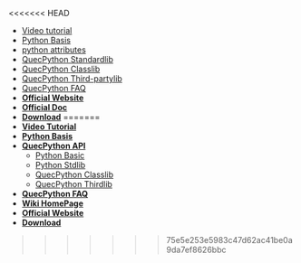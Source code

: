 <!-- docs/_sidebar.md -->
<<<<<<< HEAD

* [Video tutorial](https://space.bilibili.com/491326023/channel/detail?cid=150963)
* [Python Basis](/en-us/python/)
* [python attributes](/en-us/api/pythonBasic.md)
* [QuecPython Standardlib](/en-us/api/pythonStdlib.md)
* [QuecPython Classlib](/en-us/api/QuecPythonClasslib.md)
* [QuecPython Third-partylib](/en-us/api/QuecPythonThirdlib.md)
* [QuecPython FAQ](/en-us/faq/)
* [**Official Website**](//python.quectel.com)
* [**Official Doc**](//python.quectel.com/doc/en/)
* [**Download**](//python.quectel.com/down.html)
=======
* [**Video Tutorial**](https://space.bilibili.com/491326023/channel/detail?cid=150963)
* [**Python Basis**](/en-us/python/)
* [**QuecPython API**](/en-us/api/)
	* [Python Basic](/en-us/api/pythonBasic.md)
	* [Python Stdlib](/en-us/api/pythonStdlib.md)
	* [QuecPython Classlib](/en-us/api/QuecPythonClasslib.md)
	* [QuecPython Thirdlib](/en-us/api/QuecPythonThirdlib.md)
* [**QuecPython FAQ**](/en-us/faq/)
* [**Wiki HomePage**](/en-us/)
* [**Official Website**](//qpy.quectel.com)
* [**Download**](//qpy.quectel.com/down.html)
>>>>>>> 75e5e253e5983c47d62ac41be0a9da7ef8626bbc
